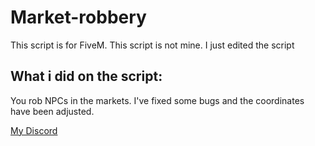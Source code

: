 # Market-robbery
This script is for FiveM. This script is not mine. I just edited the script

## What i did on the script:
You rob NPCs in the markets. I've fixed some bugs and the coordinates have been adjusted.

[My Discord](https://discord.gg/gFzqvDNKA8)
